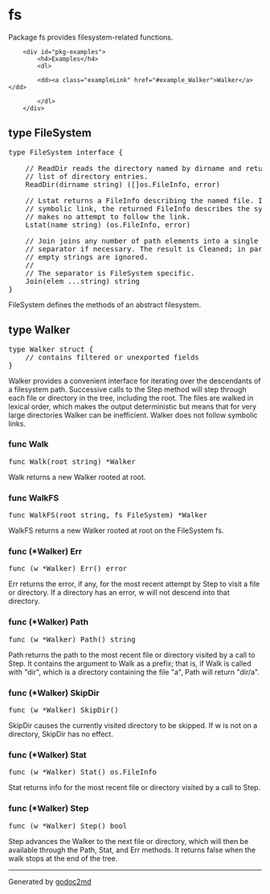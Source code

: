 
	
# fs
		
		
Package fs provides filesystem-related functions.

		

		
		<div id="pkg-examples">
			<h4>Examples</h4>
			<dl>
			
			<dd><a class="exampleLink" href="#example_Walker">Walker</a></dd>
			
			</dl>
		</div>
		







## type FileSystem
<pre>type FileSystem interface {

    <span class="comment">// ReadDir reads the directory named by dirname and returns a</span>
    <span class="comment">// list of directory entries.</span>
    ReadDir(dirname string) ([]os.FileInfo, error)

    <span class="comment">// Lstat returns a FileInfo describing the named file. If the file is a</span>
    <span class="comment">// symbolic link, the returned FileInfo describes the symbolic link. Lstat</span>
    <span class="comment">// makes no attempt to follow the link.</span>
    Lstat(name string) (os.FileInfo, error)

    <span class="comment">// Join joins any number of path elements into a single path, adding a</span>
    <span class="comment">// separator if necessary. The result is Cleaned; in particular, all</span>
    <span class="comment">// empty strings are ignored.</span>
    <span class="comment">//</span>
    <span class="comment">// The separator is FileSystem specific.</span>
    Join(elem ...string) string
}</pre>

FileSystem defines the methods of an abstract filesystem.














## type Walker
<pre>type Walker struct {
    <span class="comment">// contains filtered or unexported fields</span>
}</pre>

Walker provides a convenient interface for iterating over the
descendants of a filesystem path.
Successive calls to the Step method will step through each
file or directory in the tree, including the root. The files
are walked in lexical order, which makes the output deterministic
but means that for very large directories Walker can be inefficient.
Walker does not follow symbolic links.










### func Walk
<pre>func Walk(root string) *Walker</pre>

Walk returns a new Walker rooted at root.




### func WalkFS
<pre>func WalkFS(root string, fs FileSystem) *Walker</pre>

WalkFS returns a new Walker rooted at root on the FileSystem fs.






### func (*Walker) Err
<pre>func (w *Walker) Err() error</pre>
<p>
Err returns the error, if any, for the most recent attempt
by Step to visit a file or directory. If a directory has
an error, w will not descend into that directory.
</p>





### func (*Walker) Path
<pre>func (w *Walker) Path() string</pre>
<p>
Path returns the path to the most recent file or directory
visited by a call to Step. It contains the argument to Walk
as a prefix; that is, if Walk is called with &#34;dir&#34;, which is
a directory containing the file &#34;a&#34;, Path will return &#34;dir/a&#34;.
</p>





### func (*Walker) SkipDir
<pre>func (w *Walker) SkipDir()</pre>
<p>
SkipDir causes the currently visited directory to be skipped.
If w is not on a directory, SkipDir has no effect.
</p>





### func (*Walker) Stat
<pre>func (w *Walker) Stat() os.FileInfo</pre>
<p>
Stat returns info for the most recent file or directory
visited by a call to Step.
</p>





### func (*Walker) Step
<pre>func (w *Walker) Step() bool</pre>
<p>
Step advances the Walker to the next file or directory,
which will then be available through the Path, Stat,
and Err methods.
It returns false when the walk stops at the end of the tree.
</p>











- - -
Generated by [godoc2md](http://godoc.org/github.com/davecheney/godoc2md)